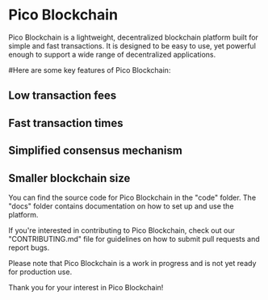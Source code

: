 #                                     Pico Blockchain

Pico Blockchain is a lightweight, decentralized blockchain platform built for simple and fast transactions. It is designed to be easy to use, yet powerful enough to support a wide range of decentralized applications.

#Here are some key features of Pico Blockchain:

   ## Low transaction fees
   ## Fast transaction times
   ## Simplified consensus mechanism
   ## Smaller blockchain size

You can find the source code for Pico Blockchain in the "code" folder. The "docs" folder contains documentation on how to set up and use the platform.

If you're interested in contributing to Pico Blockchain, check out our "CONTRIBUTING.md" file for guidelines on how to submit pull requests and report bugs.

Please note that Pico Blockchain is a work in progress and is not yet ready for production use.

Thank you for your interest in Pico Blockchain!
